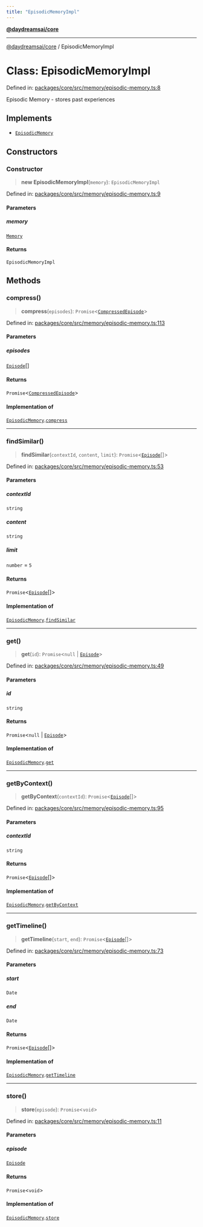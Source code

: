 ```yaml
---
title: "EpisodicMemoryImpl"
---
```


[**@daydreamsai/core**](./api-reference.md)

***

[@daydreamsai/core](./api-reference.md) / EpisodicMemoryImpl

# Class: EpisodicMemoryImpl

Defined in: [packages/core/src/memory/episodic-memory.ts:8](https://github.com/dojoengine/daydreams/blob/bbf75946e0d6d99fbdde4cebb2f8a4e8926724f1/packages/core/src/memory/episodic-memory.ts#L8)

Episodic Memory - stores past experiences

## Implements

- [`EpisodicMemory`](./EpisodicMemory.md)

## Constructors

### Constructor

> **new EpisodicMemoryImpl**(`memory`): `EpisodicMemoryImpl`

Defined in: [packages/core/src/memory/episodic-memory.ts:9](https://github.com/dojoengine/daydreams/blob/bbf75946e0d6d99fbdde4cebb2f8a4e8926724f1/packages/core/src/memory/episodic-memory.ts#L9)

#### Parameters

##### memory

[`Memory`](./Memory.md)

#### Returns

`EpisodicMemoryImpl`

## Methods

### compress()

> **compress**(`episodes`): `Promise`\<[`CompressedEpisode`](./CompressedEpisode.md)\>

Defined in: [packages/core/src/memory/episodic-memory.ts:113](https://github.com/dojoengine/daydreams/blob/bbf75946e0d6d99fbdde4cebb2f8a4e8926724f1/packages/core/src/memory/episodic-memory.ts#L113)

#### Parameters

##### episodes

[`Episode`](./Episode.md)[]

#### Returns

`Promise`\<[`CompressedEpisode`](./CompressedEpisode.md)\>

#### Implementation of

[`EpisodicMemory`](./EpisodicMemory.md).[`compress`](EpisodicMemory.md#compress)

***

### findSimilar()

> **findSimilar**(`contextId`, `content`, `limit`): `Promise`\<[`Episode`](./Episode.md)[]\>

Defined in: [packages/core/src/memory/episodic-memory.ts:53](https://github.com/dojoengine/daydreams/blob/bbf75946e0d6d99fbdde4cebb2f8a4e8926724f1/packages/core/src/memory/episodic-memory.ts#L53)

#### Parameters

##### contextId

`string`

##### content

`string`

##### limit

`number` = `5`

#### Returns

`Promise`\<[`Episode`](./Episode.md)[]\>

#### Implementation of

[`EpisodicMemory`](./EpisodicMemory.md).[`findSimilar`](EpisodicMemory.md#findsimilar)

***

### get()

> **get**(`id`): `Promise`\<`null` \| [`Episode`](./Episode.md)\>

Defined in: [packages/core/src/memory/episodic-memory.ts:49](https://github.com/dojoengine/daydreams/blob/bbf75946e0d6d99fbdde4cebb2f8a4e8926724f1/packages/core/src/memory/episodic-memory.ts#L49)

#### Parameters

##### id

`string`

#### Returns

`Promise`\<`null` \| [`Episode`](./Episode.md)\>

#### Implementation of

[`EpisodicMemory`](./EpisodicMemory.md).[`get`](EpisodicMemory.md#get)

***

### getByContext()

> **getByContext**(`contextId`): `Promise`\<[`Episode`](./Episode.md)[]\>

Defined in: [packages/core/src/memory/episodic-memory.ts:95](https://github.com/dojoengine/daydreams/blob/bbf75946e0d6d99fbdde4cebb2f8a4e8926724f1/packages/core/src/memory/episodic-memory.ts#L95)

#### Parameters

##### contextId

`string`

#### Returns

`Promise`\<[`Episode`](./Episode.md)[]\>

#### Implementation of

[`EpisodicMemory`](./EpisodicMemory.md).[`getByContext`](EpisodicMemory.md#getbycontext)

***

### getTimeline()

> **getTimeline**(`start`, `end`): `Promise`\<[`Episode`](./Episode.md)[]\>

Defined in: [packages/core/src/memory/episodic-memory.ts:73](https://github.com/dojoengine/daydreams/blob/bbf75946e0d6d99fbdde4cebb2f8a4e8926724f1/packages/core/src/memory/episodic-memory.ts#L73)

#### Parameters

##### start

`Date`

##### end

`Date`

#### Returns

`Promise`\<[`Episode`](./Episode.md)[]\>

#### Implementation of

[`EpisodicMemory`](./EpisodicMemory.md).[`getTimeline`](EpisodicMemory.md#gettimeline)

***

### store()

> **store**(`episode`): `Promise`\<`void`\>

Defined in: [packages/core/src/memory/episodic-memory.ts:11](https://github.com/dojoengine/daydreams/blob/bbf75946e0d6d99fbdde4cebb2f8a4e8926724f1/packages/core/src/memory/episodic-memory.ts#L11)

#### Parameters

##### episode

[`Episode`](./Episode.md)

#### Returns

`Promise`\<`void`\>

#### Implementation of

[`EpisodicMemory`](./EpisodicMemory.md).[`store`](EpisodicMemory.md#store)
